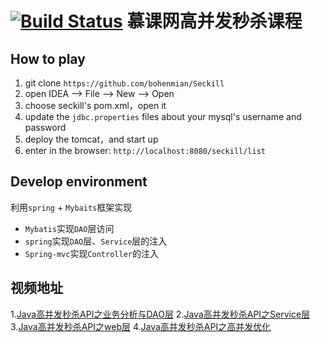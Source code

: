  [![Build Status](https://travis-ci.org/bohenmian/Seckill.svg?branch=master)](https://travis-ci.org/bohenmian/Seckill)
 慕课网高并发秒杀课程 
================================================================================

## How to play
1. git clone `https://github.com/bohenmian/Seckill`
2. open IDEA -->  File  -->  New  --> Open 
3. choose seckill's pom.xml，open it
4. update the `jdbc.properties` files about your mysql's username and password
5. deploy the tomcat，and start up
6. enter in the browser: `http://localhost:8080/seckill/list`

## Develop environment
利用`spring` + `Mybaits`框架实现
* `Mybatis`实现`DAO`层访问
* `spring`实现`DAO`层、`Service`层的注入
* `Spring-mvc`实现`Controller`的注入

## 视频地址
1.[Java高并发秒杀API之业务分析与DAO层](http://www.imooc.com/learn/587)
2.[Java高并发秒杀API之Service层](http://www.imooc.com/learn/631)
3.[Java高并发秒杀API之web层](http://www.imooc.com/learn/630)
4.[Java高并发秒杀API之高并发优化](http://www.imooc.com/learn/632)
